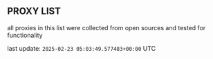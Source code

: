 ## PROXY LIST

all proxies in this list were collected from open sources and tested for functionality

last update: `2025-02-23 05:03:49.577483+00:00` UTC